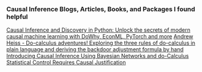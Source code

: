### Causal Inference Blogs, Articles, Books, and Packages I found helpful
[Causal Inference and Discovery in Python: Unlock the secrets of modern causal machine learning with DoWhy, EconML, PyTorch and more](https://www.amazon.com/Causal-Inference-Discovery-Python-learning/dp/1804612987/ref=sr_1_1?keywords=causal+inference+and+discovery+in+python&qid=1689519968&sprefix=causal+inference+and+disc%2Caps%2C101&sr=8-1)
[Andrew Heiss - Do-calculus adventures! Exploring the three rules of do-calculus in plain language and deriving the backdoor adjustment formula by hand](https://www.andrewheiss.com/blog/2021/09/07/do-calculus-backdoors/)
[Introducing Causal Inference Using Bayesian Networks and do-Calculus](https://www.tandfonline.com/doi/full/10.1080/26939169.2022.2128118)
[Statistical Control Requires Causal Justification](https://journals.sagepub.com/doi/10.1177/25152459221095823)
